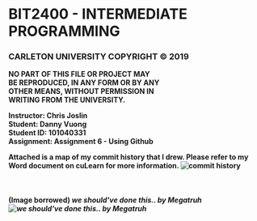 # BIT2400 - INTERMEDIATE PROGRAMMING  
### CARLETON UNIVERSITY COPYRIGHT © 2019  
<b>NO PART OF THIS FILE OR PROJECT MAY  
BE REPRODUCED, IN ANY FORM OR BY ANY  
OTHER MEANS, WITHOUT PERMISSION IN  
WRITING FROM THE UNIVERSITY.  

Instructor: Chris Joslin  
Student: Danny Vuong  
Student ID: 101040331  
Assignment: Assignment 6 - Using Github  

Attached is a map of my commit history that I drew. Please refer to my Word document on cuLearn for more information.
![commit history](https://cdn.discordapp.com/attachments/575508550265077761/586824961860173844/20190608_033541.jpg)  
\
\
\
(Image borrowed) <i>we should've done this.. by Megatruh
![we should've done this.. by Megatruh](https://i.imgur.com/6KWmiS7.jpg)
